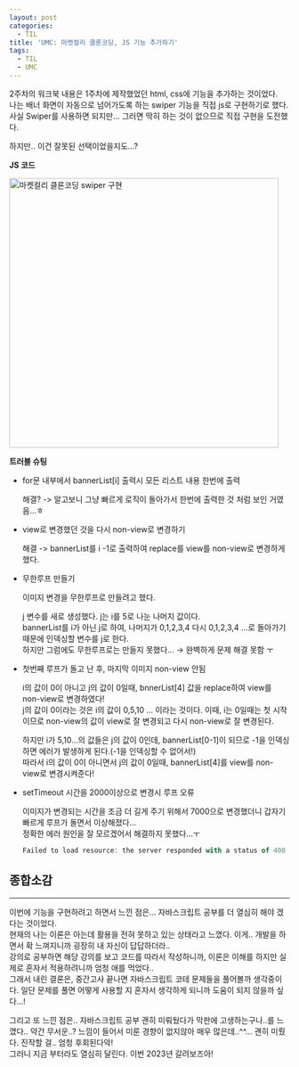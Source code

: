 ```yaml
---
layout: post
categories:
  - TIL
title: 'UMC: 마켓컬리 클론코딩, JS 기능 추가하기'
tags:
  - TIL
  - UMC
---
```


2주차의 워크북 내용은 1주차에 제작했었던 html, css에 기능을 추가하는 것이었다.  
나는 배너 화면이 자동으로 넘어가도록 하는 swiper 기능을 직접 js로 구현하기로 했다. 사실 Swiper를 사용하면 되지만... 그러면 딱히 하는 것이 없으므로 직접 구현을 도전했다.

하지만.. 이건 잘못된 선택이었을지도...?

**JS 코드**

<img width="484" alt="마켓컬리 클론코딩 swiper 구현" src="https://user-images.githubusercontent.com/77609591/230783249-fdee35e6-91c4-43a9-9a23-6b2bbf88493d.png">

**트러블 슈팅**

- for문 내부에서 bannerList[i] 출력시 모든 리스트 내용 한번에 출력

  해결? -> 알고보니 그냥 빠르게 로직이 돌아가서 한번에 출력한 것 처럼 보인 거였음…ㅎ

- view로 변경했던 것을 다시 non-view로 변경하기

  해결 -> bannerList를 i -1로 출력하여 replace를 view를 non-view로 변경하게 했다.

- 무한루프 만들기

  이미지 변경을 무한루프로 만들려고 했다.

  j 변수를 새로 생성했다. j는 i를 5로 나눈 나머지 값이다.  
  bannerList를 i가 아닌 j로 하여, 나머지가 0,1,2,3,4 다시 0,1,2,3,4 …로 돌아가기 때문에 인덱싱할 변수를 j로 한다.  
  하지만 그럼에도 무한루프로는 만들지 못했다… → 완벽하게 문제 해결 못함 ㅜ

- 첫번째 루프가 돌고 난 후, 마지막 이미지 non-view 안됨

  i의 값이 0이 아니고 j의 값이 0일때, bnnerList[4] 값을 replace하여 view를 non-view로 변경하였다!  
  j의 값이 0이라는 것은 i의 값이 0,5,10 … 이라는 것이다. 이때, i는 0일때는 첫 시작이므로 non-view의 값이 view로 잘 변경되고 다시 non-view로 잘 변경된다.

  하지만 i가 5,10…의 값들은 j의 값이 0인데, bannerList[0-1]이 되므로 -1을 인덱싱하면 에러가 발생하게 된다.(-1을 인덱싱할 수 없어서!)  
  따라서 i의 값이 0이 아니면서 j의 값이 0일때, bannerList[4]를 view를 non-view로 변경시켜준다!

- setTimeout 시간을 2000이상으로 변경시 루프 오류

  이미지가 변경되는 시간을 조금 더 길게 주기 위해서 7000으로 변경했더니 갑자기 빠르게 루프가 돌면서 이상해졌다…  
  정확한 에러 원인을 잘 모르겠어서 해결하지 못했다…ㅜ

  ```jsx
  Failed to load resource: the server responded with a status of 400 ()
  ```

## **종합소감**

---

이번에 기능을 구현하려고 하면서 느낀 점은... 자바스크립트 공부를 더 열심히 해야 겠다는 것이었다.  
현재의 나는 이론은 아는데 활용을 전혀 못하고 있는 상태라고 느꼈다. 이게.. 개발을 하면서 확 느껴지니까 굉장히 내 자신이 답답하더라..  
강의로 공부하면 해당 강의를 보고 코드를 따라서 작성하니까, 이론은 이해를 하지만 실제로 혼자서 적용하려니까 엄청 애를 먹었다..  
그래서 내린 결론은, 중간고사 끝나면 자바스크립트 코테 문제들을 풀어볼까 생각중이다. 일단 문제를 풀면 어떻게 사용할 지 혼자서 생각하게 되니까 도움이 되지 않을까 싶다...!

그리고 또 느낀 점은.. 자바스크립트 공부 괜히 미뤄뒀다가 막판에 고생하는구나..를 느꼈다.. 약간 무서운..? 느낌이 들어서 미룬 경향이 없지않아 매우 많은데..^^... 괜히 미뤘다. 진작할 걸.. 엄청 후회된다악!  
그러니 지금 부터라도 열심히 달린다. 이번 2023년 갈려보즈아!

